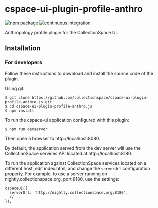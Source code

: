 # cspace-ui-plugin-profile-anthro

[![npm package](https://img.shields.io/npm/v/cspace-ui-plugin-profile-anthro.svg)](https://www.npmjs.com/package/cspace-ui-plugin-profile-anthro)
[![continuous integration](https://github.com/collectionspace/cspace-ui-plugin-profile-anthro.js/actions/workflows/ci-js.yml/badge.svg?branch=master&event=push)](https://github.com/collectionspace/cspace-ui-plugin-profile-anthro.js/actions/workflows/ci-js.yml)

Anthropology profile plugin for the CollectionSpace UI.

## Installation

### For developers

Follow these instructions to download and install the source code of the plugin.

Using git:

```
$ git clone https://github.com/collectionspace/cspace-ui-plugin-profile-anthro.js.git
$ cd cspace-ui-plugin-profile-anthro.js
$ npm install
```

To run the cspace-ui application configured with this plugin:

```
$ npm run devserver
```

Then open a browser to http://localhost:8080.

By default, the application served from the dev server will use the CollectionSpace services API
located at http://localhost:8180.

To run the application against CollectionSpace services located on a different host, edit
index.html, and change the `serverUrl` configuration property. For example, to use a server running
on nightly.collectionspace.org, port 8180, use the settings:

```
cspaceUI({
  serverUrl: 'http://nightly.collectionspace.org:8180',
  // ...
});
```

